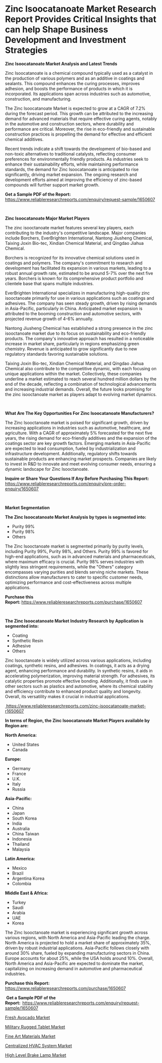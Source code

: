 <p><h1>Zinc Isoocatanoate Market Research Report Provides Critical Insights that can help Shape Business Development and Investment Strategies</h1></p><p><strong>Zinc Isoocatanoate Market Analysis and Latest Trends</strong></p>
<p><p>Zinc Isoocatanoate is a chemical compound typically used as a catalyst in the production of various polymers and as an additive in coatings and sealants. This compound enhances the curing processes, improves adhesion, and boosts the performance of products in which it is incorporated. Its applications span across industries such as automotive, construction, and manufacturing.</p><p>The Zinc Isoocatanoate Market is expected to grow at a CAGR of 7.2% during the forecast period. This growth can be attributed to the increasing demand for advanced materials that require effective curing agents, notably in the automotive and construction sectors, where durability and performance are critical. Moreover, the rise in eco-friendly and sustainable construction practices is propelling the demand for effective and efficient chemical additives.</p><p>Recent trends indicate a shift towards the development of bio-based and non-toxic alternatives to traditional catalysts, reflecting consumer preferences for environmentally friendly products. As industries seek to enhance their sustainability efforts, while maintaining performance standards, the demand for Zinc Isoocatanoate is anticipated to rise significantly, driving market expansion. The ongoing research and development efforts aimed at improving the efficiency of zinc-based compounds will further support market growth.</p></p>
<p><strong>Get a Sample PDF of the Report:&nbsp;</strong> <a href="https://www.reliableresearchreports.com/enquiry/request-sample/1650607?utm_campaign=9&utm_medium=2&utm_source=Github&utm_content=ia&utm_term=26092024&utm_id=zinc-isoocatanoate">https://www.reliableresearchreports.com/enquiry/request-sample/1650607</a></p>
<p>&nbsp;</p>
<p><strong>Zinc Isoocatanoate Major Market Players</strong></p>
<p><p>The zinc isooctanoate market features several key players, each contributing to the industry's competitive landscape. Major companies include Borchers, EverBrighten International, Nantong Jiusheng Chemical, Taixing Joxin Bio-tec, Xindian Chemical Material, and Qingdao Jiahua Chemical.</p><p>Borchers is recognized for its innovative chemical solutions used in coatings and polymers. The company's commitment to research and development has facilitated its expansion in various markets, leading to a robust annual growth rate, estimated to be around 5-7% over the next five years. Borchers is known for its comprehensive product portfolio and clientele base that spans multiple industries.</p><p>EverBrighten International specializes in manufacturing high-quality zinc isooctanoate primarily for use in various applications such as coatings and adhesives. The company has seen steady growth, driven by rising demands in Asia-Pacific, particularly in China. Anticipated market expansion is attributed to the booming construction and automotive sectors, with projected revenue growth of 4-6% annually.</p><p>Nantong Jiusheng Chemical has established a strong presence in the zinc isooctanoate market due to its focus on sustainability and eco-friendly products. The company's innovative approach has resulted in a noticeable increase in market share, particularly in regions emphasizing green chemistry. Revenue is anticipated to grow significantly due to new regulatory standards favoring sustainable solutions.</p><p>Taixing Joxin Bio-tec, Xindian Chemical Material, and Qingdao Jiahua Chemical also contribute to the competitive dynamic, with each focusing on unique applications within the market. Collectively, these companies underline a market estimated to reach several hundred million dollars by the end of the decade, reflecting a combination of technological advancements and increasing industrial demands. Overall, the future looks promising for the zinc isooctanoate market as players adapt to evolving market dynamics.</p></p>
<p>&nbsp;</p>
<p><strong>What Are The Key Opportunities For Zinc Isoocatanoate Manufacturers?</strong></p>
<p><p>The Zinc Isooctanoate market is poised for significant growth, driven by increasing applications in industries such as automotive, healthcare, and agriculture. With a CAGR of approximately 5% forecasted for the next five years, the rising demand for eco-friendly additives and the expansion of the coatings sector are key growth factors. Emerging markets in Asia-Pacific are expected to lead consumption, fueled by industrialization and infrastructure development. Additionally, regulatory shifts towards sustainable products are enhancing market prospects. Companies are likely to invest in R&D to innovate and meet evolving consumer needs, ensuring a dynamic landscape for Zinc Isooctanoate.</p></p>
<p><strong>Inquire or Share Your Questions If Any Before Purchasing This Report:</strong> <a href="https://www.reliableresearchreports.com/enquiry/pre-order-enquiry/1650607?utm_campaign=9&utm_medium=2&utm_source=Github&utm_content=ia&utm_term=26092024&utm_id=zinc-isoocatanoate">https://www.reliableresearchreports.com/enquiry/pre-order-enquiry/1650607</a></p>
<p>&nbsp;</p>
<p><strong>Market Segmentation</strong></p>
<p><strong>The Zinc Isoocatanoate Market Analysis by types is segmented into:</strong></p>
<p><ul><li>Purity 99%</li><li>Purity 98%</li><li>Others</li></ul></p>
<p><p>The Zinc Isooctanoate market is segmented primarily by purity levels, including Purity 99%, Purity 98%, and Others. Purity 99% is favored for high-end applications, such as in advanced materials and pharmaceuticals, where maximum efficacy is crucial. Purity 98% serves industries with slightly less stringent requirements, while the "Others" category encompasses varying purities and blends serving niche markets. These distinctions allow manufacturers to cater to specific customer needs, optimizing performance and cost-effectiveness across multiple applications.</p></p>
<p><strong>Purchase this Report:&nbsp;</strong><a href="https://www.reliableresearchreports.com/purchase/1650607?utm_campaign=9&utm_medium=2&utm_source=Github&utm_content=ia&utm_term=26092024&utm_id=zinc-isoocatanoate">https://www.reliableresearchreports.com/purchase/1650607</a></p>
<p>&nbsp;</p>
<p><strong>The Zinc Isoocatanoate Market Industry Research by Application is segmented into:</strong></p>
<p><ul><li>Coating</li><li>Synthetic Resin</li><li>Adhesive</li><li>Others</li></ul></p>
<p><p>Zinc Isooctanoate is widely utilized across various applications, including coatings, synthetic resins, and adhesives. In coatings, it acts as a drying agent, enhancing performance and durability. In synthetic resins, it aids in accelerating polymerization, improving material strength. For adhesives, its catalytic properties promote effective bonding. Additionally, it finds use in other sectors such as plastics and automotive, where its chemical stability and efficiency contribute to enhanced product quality and longevity. Overall, its versatility makes it crucial in industrial applications.</p></p>
<p><a href="https://www.reliableresearchreports.com/zinc-isoocatanoate-market-r1650607?utm_campaign=9&utm_medium=2&utm_source=Github&utm_content=ia&utm_term=26092024&utm_id=zinc-isoocatanoate">&nbsp;https://www.reliableresearchreports.com/zinc-isoocatanoate-market-r1650607</a></p>
<p><strong>In terms of Region, the Zinc Isoocatanoate Market Players available by Region are:</strong></p>
<p>
    <p> <strong> North America: </strong>
        <ul>
            <li>United States</li>
            <li>Canada</li>
        </ul>
        </p> 
    <p> <strong> Europe: </strong>
        <ul>
            <li>Germany</li>
            <li>France</li>
            <li>U.K.</li>
            <li>Italy</li>
            <li>Russia</li>
        </ul>
        </p> 
    <p> <strong> Asia-Pacific: </strong>
        <ul>
            <li>China</li>
            <li>Japan</li>
            <li>South Korea</li>
            <li>India</li>
            <li>Australia</li>
            <li>China Taiwan</li>
            <li>Indonesia</li>
            <li>Thailand</li>
            <li>Malaysia</li>
        </ul>
        </p> 
    <p> <strong> Latin America: </strong>
        <ul>
            <li>Mexico</li>
            <li>Brazil</li>
            <li>Argentina Korea</li>
            <li>Colombia</li>
        </ul>
        </p> 
    <p> <strong> Middle East & Africa: </strong>
        <ul>
            <li>Turkey</li>
            <li>Saudi</li>
            <li>Arabia</li>
            <li>UAE</li>
            <li>Korea</li>
        </ul>
    </p>
    </p>
<p><p>The Zinc Isooctanoate market is experiencing significant growth across various regions, with North America and Asia-Pacific leading the charge. North America is projected to hold a market share of approximately 35%, driven by robust industrial applications. Asia-Pacific follows closely with around 30% share, fueled by expanding manufacturing sectors in China. Europe accounts for about 25%, while the USA holds around 10%. Overall, North America and Asia-Pacific are expected to dominate the market, capitalizing on increasing demand in automotive and pharmaceutical industries.</p></p>
<p><strong>Purchase this Report: </strong><a href="https://www.reliableresearchreports.com/purchase/1650607?utm_campaign=9&utm_medium=2&utm_source=Github&utm_content=ia&utm_term=26092024&utm_id=zinc-isoocatanoate">https://www.reliableresearchreports.com/purchase/1650607</a></p>
<p>&nbsp;<strong>Get a Sample PDF of the Report:&nbsp;&nbsp;</strong><a href="https://www.reliableresearchreports.com/enquiry/request-sample/1650607?utm_campaign=9&utm_medium=2&utm_source=Github&utm_content=ia&utm_term=26092024&utm_id=zinc-isoocatanoate">https://www.reliableresearchreports.com/enquiry/request-sample/1650607</a></p>
<p><strong></strong></p>
<p><p><a href="https://issuu.com/reportprime-2/docs/fresh-avocado-market-size-2030.pptx_584fd6812905c2?utm_campaign=9&utm_medium=2&utm_source=Github&utm_content=ia&utm_term=26092024&utm_id=zinc-isoocatanoate">Fresh Avocado Market</a></p><p><a href="https://issuu.com/reportprime-2/docs/military-rugged-tablet-market-size-_018e439d43161b?utm_campaign=9&utm_medium=2&utm_source=Github&utm_content=ia&utm_term=26092024&utm_id=zinc-isoocatanoate">Military Rugged Tablet Market</a></p><p><a href="https://www.linkedin.com/pulse/global-fine-art-materials-industry-analysis-share-growth-chche?trackingId=Yrks0TSGTxCfacj1vy9daA%3D%3D&utm_campaign=9&utm_medium=2&utm_source=Github&utm_content=ia&utm_term=26092024&utm_id=zinc-isoocatanoate">Fine Art Materials Market</a></p><p><a href="https://www.linkedin.com/pulse/driving-market-forces-centralized-hvac-system-trends-future-3wdff?trackingId=%2BoL%2BuLa9QxSqYSm8EbdHsQ%3D%3D&utm_campaign=9&utm_medium=2&utm_source=Github&utm_content=ia&utm_term=26092024&utm_id=zinc-isoocatanoate">Centralized HVAC System Market</a></p><p><a href="https://github.com/hgf64gh/Market-Research-Report-List-1/blob/main/high-level-brake-lamp-market.md?utm_campaign=9&utm_medium=2&utm_source=Github&utm_content=ia&utm_term=26092024&utm_id=zinc-isoocatanoate">High Level Brake Lamp Market</a></p></p>